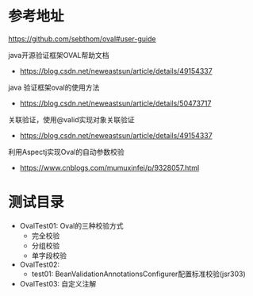 # 参考地址
https://github.com/sebthom/oval#user-guide

java开源验证框架OVAL帮助文档
- https://blog.csdn.net/neweastsun/article/details/49154337

java 验证框架oval的使用方法
- https://blog.csdn.net/neweastsun/article/details/50473717

关联验证，使用@valid实现对象关联验证
- https://blog.csdn.net/neweastsun/article/details/49154337

利用Aspectj实现Oval的自动参数校验
- https://www.cnblogs.com/mumuxinfei/p/9328057.html



# 测试目录
- OvalTest01: Oval的三种校验方式
   - 完全校验
   - 分组校验
   - 单字段校验
- OvalTest02:
    - test01: BeanValidationAnnotationsConfigurer配置标准校验(jsr303)
- OvalTest03: 自定义注解